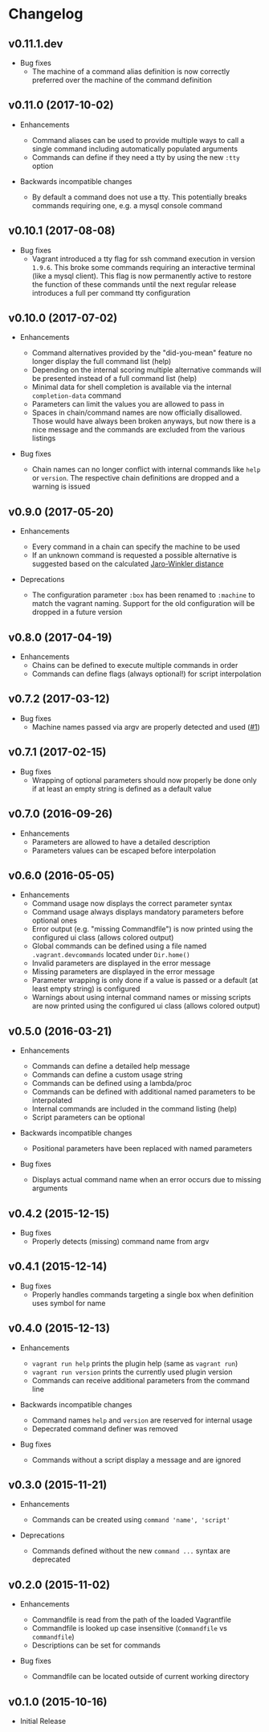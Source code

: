 # Changelog

## v0.11.1.dev

- Bug fixes
  - The machine of a command alias definition is now correctly preferred over
    the machine of the command definition

## v0.11.0 (2017-10-02)

- Enhancements
  - Command aliases can be used to provide multiple ways to call a single
    command including automatically populated arguments
  - Commands can define if they need a tty by using the new `:tty` option

- Backwards incompatible changes
  - By default a command does not use a tty. This potentially breaks commands
    requiring one, e.g. a mysql console command

## v0.10.1 (2017-08-08)

- Bug fixes
  - Vagrant introduced a tty flag for ssh command execution in version `1.9.6`.
    This broke some commands requiring an interactive terminal
    (like a mysql client). This flag is now permanently active to restore the
    function of these commands until the next regular release introduces a
    full per command tty configuration

## v0.10.0 (2017-07-02)

- Enhancements
  - Command alternatives provided by the "did-you-mean" feature no longer
    display the full command list (help)
  - Depending on the internal scoring multiple alternative commands
    will be presented instead of a full command list (help)
  - Minimal data for shell completion is available via the internal
    `completion-data` command
  - Parameters can limit the values you are allowed to pass in
  - Spaces in chain/command names are now officially disallowed. Those
    would have always been broken anyways, but now there is a nice message
    and the commands are excluded from the various listings

- Bug fixes
  - Chain names can no longer conflict with internal commands like `help`
    or `version`. The respective chain definitions are dropped and a warning
    is issued

## v0.9.0 (2017-05-20)

- Enhancements
  - Every command in a chain can specify the machine to be used
  - If an unknown command is requested a possible alternative
    is suggested based on the calculated
    [Jaro-Winkler distance](https://en.wikipedia.org/wiki/Jaro%E2%80%93Winkler_distance)

- Deprecations
  - The configuration parameter `:box` has been renamed to `:machine` to
    match the vagrant naming. Support for the old configuration will be
    dropped in a future version

## v0.8.0 (2017-04-19)

- Enhancements
  - Chains can be defined to execute multiple commands in order
  - Commands can define flags (always optional!) for script interpolation

## v0.7.2 (2017-03-12)

- Bug fixes
  - Machine names passed via argv are properly detected and used
    ([#1](https://github.com/mneudert/vagrant-devcommands/pull/1))

## v0.7.1 (2017-02-15)

- Bug fixes
  - Wrapping of optional parameters should now properly be done only if
    at least an empty string is defined as a default value

## v0.7.0 (2016-09-26)

- Enhancements
  - Parameters are allowed to have a detailed description
  - Parameters values can be escaped before interpolation

## v0.6.0 (2016-05-05)

- Enhancements
  - Command usage now displays the correct parameter syntax
  - Command usage always displays mandatory parameters before optional ones
  - Error output (e.g. "missing Commandfile") is now printed using
    the configured ui class (allows colored output)
  - Global commands can be defined using a file
    named `.vagrant.devcommands` located under `Dir.home()`
  - Invalid parameters are displayed in the error message
  - Missing parameters are displayed in the error message
  - Parameter wrapping is only done if a value is passed
    or a default (at least empty string) is configured
  - Warnings about using internal command names or missing scripts are now
    printed using the configured ui class (allows colored output)

## v0.5.0 (2016-03-21)

- Enhancements
  - Commands can define a detailed help message
  - Commands can define a custom usage string
  - Commands can be defined using a lambda/proc
  - Commands can be defined with additional named parameters to be interpolated
  - Internal commands are included in the command listing (help)
  - Script parameters can be optional

- Backwards incompatible changes
  - Positional parameters have been replaced with named parameters

- Bug fixes
  - Displays actual command name when an error occurs due to missing arguments

## v0.4.2 (2015-12-15)

- Bug fixes
  - Properly detects (missing) command name from argv

## v0.4.1 (2015-12-14)

- Bug fixes
  - Properly handles commands targeting a single box when definition uses symbol for name

## v0.4.0 (2015-12-13)

- Enhancements
  - `vagrant run help` prints the plugin help (same as `vagrant run`)
  - `vagrant run version` prints the currently used plugin version
  - Commands can receive additional parameters from the command line

- Backwards incompatible changes
  - Command names `help` and `version` are reserved for internal usage
  - Depecrated command definer was removed

- Bug fixes
  - Commands without a script display a message and are ignored

## v0.3.0 (2015-11-21)

- Enhancements
  - Commands can be created using `command 'name', 'script'`

- Deprecations
  - Commands defined without the new `command ...` syntax are deprecated

## v0.2.0 (2015-11-02)

- Enhancements
  - Commandfile is read from the path of the loaded Vagrantfile
  - Commandfile is looked up case insensitive (`Commandfile` vs `commandfile`)
  - Descriptions can be set for commands

- Bug fixes
  - Commandfile can be located outside of current working directory

## v0.1.0 (2015-10-16)

- Initial Release

